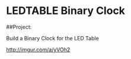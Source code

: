 # LEDTABLE Binary Clock

##Project: 

Build a Binary Clock for the LED Table

http://imgur.com/a/yVOh2

